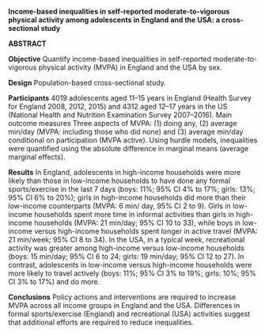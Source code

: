 **Income-based inequalities in self-reported moderate-to-vigorous physical activity among adolescents in England and the USA: a cross-sectional study**


**ABSTRACT**

**Objective** Quantify income-based inequalities in self-reported moderate-to- vigorous physical activity (MVPA) in England and the USA by sex.

**Design** Population-based cross-sectional study.

**Participants** 4019 adolescents aged 11–15 years in England (Health Survey for England 2008, 2012, 2015) and 4312 aged 12–17 years in the US (National Health and
Nutrition Examination Survey 2007–2016). Main outcome measures Three aspects of MVPA: (1) doing any, (2) average min/day (MVPA: including those who did none) and (3) average min/day conditional on participation (MVPA active). Using hurdle models, inequalities were quantified using the absolute difference in marginal means (average marginal effects).

**Results** In England, adolescents in high-income households were more likely than those in low-income households to have done any formal sports/exercise in the last 7 days (boys: 11%; 95% CI 4% to 17%; girls: 13%; 95% CI 6% to 20%); girls in high-income households did more than their low-income
counterparts (MVPA: 6 min/ day, 95% CI 2 to 9). Girls in low-income households spent more time in informal activities than girls in high-income households (MVPA: 21 min/day; 95% CI 10 to 33), while boys in low-income versus high-income households spent longer in active travel (MVPA: 21 min/week; 95% CI 8 to 34). In the USA, in a typical week, recreational activity was greater among high-income versus low-income households (boys: 15 min/day; 95% CI 6 to 24; girls: 19 min/day; 95% CI 12 to 27). In contrast, adolescents in low-income versus high-income households were more likely to travel actively (boys: 11%; 95% CI 3% to 19%; girls: 10%; 95% CI 3% to 17%) and do more.

**Conclusions** Policy actions and interventions are required to increase MVPA across all income groups in England and the USA. Differences in formal sports/exercise (England) and recreational (USA) activities suggest that additional efforts are required to reduce inequalities.
